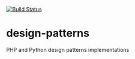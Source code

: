 [![Build Status](https://travis-ci.com/EclesioMeloJunior/design-patterns.svg?branch=master)](https://travis-ci.com/EclesioMeloJunior/design-patterns)
# design-patterns
PHP and Python design patterns implementations
